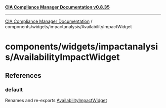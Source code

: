 [**CIA Compliance Manager Documentation v0.8.35**](../../../../README.md)

***

[CIA Compliance Manager Documentation](../../../../modules.md) / components/widgets/impactanalysis/AvailabilityImpactWidget

# components/widgets/impactanalysis/AvailabilityImpactWidget

## References

### default

Renames and re-exports [AvailabilityImpactWidget](../../../variables/AvailabilityImpactWidget.md)

